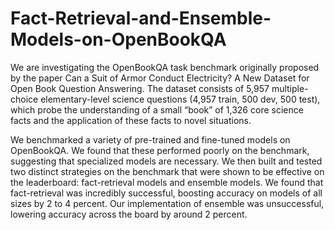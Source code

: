 # Fact-Retrieval-and-Ensemble-Models-on-OpenBookQA

We are investigating the OpenBookQA task benchmark originally proposed by the paper Can a Suit of Armor Conduct Electricity? A New Dataset for Open Book Question Answering. The dataset consists of 5,957 multiple-choice elementary-level science questions (4,957 train, 500 dev, 500 test), which probe the understanding of a small “book” of 1,326 core science facts and the application of these facts to novel situations.

We benchmarked a variety of pre-trained and fine-tuned models on OpenBookQA. We found that these performed poorly on the benchmark, suggesting that specialized models are necessary. We then built and tested two distinct strategies on the benchmark that were shown to be effective on the leaderboard: fact-retrieval models and ensemble models. We found that fact-retrieval was incredibly successful, boosting accuracy on models of all sizes by 2 to 4 percent. Our implementation of ensemble was unsuccessful, lowering accuracy across the board by around 2 percent.
